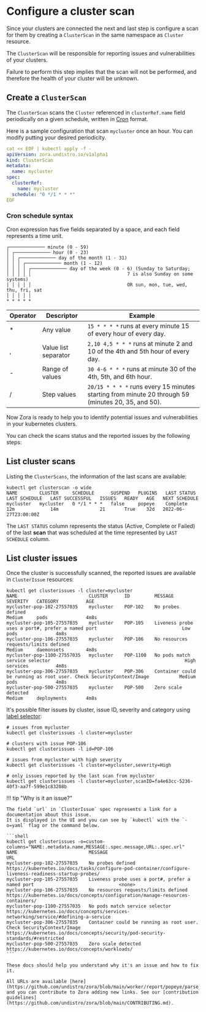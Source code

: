 # Configure a cluster scan

Since your clusters are connected the next and last step is configure a scan for them
by creating a `ClusterScan` in the same namespace as `Cluster` resource.

The `ClusterScan` will be responsible for reporting issues and vulnerabilities of your clusters.

Failure to perform this step implies that the scan will not be performed, and therefore the health of your cluster will be unknown.


## Create a `ClusterScan`

The `ClusterScan` scans the `Cluster` referenced in `clusterRef.name` field periodically on a given schedule, 
written in [Cron](https://en.wikipedia.org/wiki/Cron) format.

Here is a sample configuration that scan `mycluster` once an hour.
You can modify putting your desired periodicity.

```yaml
cat << EOF | kubectl apply -f -
apiVersion: zora.undistro.io/v1alpha1
kind: ClusterScan
metadata:
  name: mycluster
spec:
  clusterRef:
    name: mycluster
  schedule: "0 */1 * * *"
EOF
```

### Cron schedule syntax

Cron expression has five fields separated by a space, and each field represents a time unit.


```
┌───────────── minute (0 - 59)
│ ┌───────────── hour (0 - 23)
│ │ ┌───────────── day of the month (1 - 31)
│ │ │ ┌───────────── month (1 - 12)
│ │ │ │ ┌───────────── day of the week (0 - 6) (Sunday to Saturday;
│ │ │ │ │                                   7 is also Sunday on some systems)
│ │ │ │ │                                   OR sun, mon, tue, wed, thu, fri, sat
│ │ │ │ │
* * * * *
```

| Operator | Descriptor           | Example                                                                                            |
|----------|----------------------|----------------------------------------------------------------------------------------------------|
| *        | Any value            | `15 * * * *` runs at every minute 15 of every hour of every day.                                   |
| ,        | Value list separator | `2,10 4,5 * * *` runs at minute 2 and 10 of the 4th and 5th hour of every day.                     |
| -        | Range of values      | `30 4-6 * * *` runs at minute 30 of the 4th, 5th, and 6th hour.                                    |
| /        | Step values          | `20/15 * * * *` runs every 15 minutes starting from minute 20 through 59 (minutes 20, 35, and 50). |


Now Zora is ready to help you to identify potential issues and vulnerabilities in your kubernetes clusters.

You can check the scans status and the reported issues by the following steps:

## List cluster scans

Listing the `ClusterScans`, the information of the last scans are available:

```shell
kubectl get clusterscan -o wide
NAME        CLUSTER     SCHEDULE      SUSPEND   PLUGINS   LAST STATUS   LAST SCHEDULE   LAST SUCCESSFUL   ISSUES   READY   AGE   NEXT SCHEDULE
mycluster   mycluster   0 */1 * * *   false     popeye    Complete      12m             14m               21       True    32d   2022-06-27T23:00:00Z
```

The `LAST STATUS` column represents the status (Active, Complete or Failed) of the last **scan** 
that was scheduled at the time represented by `LAST SCHEDULE` column.

## List cluster issues

Once the cluster is successfully scanned,
the reported issues are available in `ClusterIssue` resources:

```shell
kubectl get clusterissues -l cluster=mycluster
NAME                          CLUSTER      ID         MESSAGE                                                                        SEVERITY   CATEGORY          AGE
mycluster-pop-102-27557035    mycluster    POP-102    No probes defined                                                              Medium     pods              4m8s
mycluster-pop-105-27557035    mycluster    POP-105    Liveness probe uses a port#, prefer a named port                               Low        pods              4m8s
mycluster-pop-106-27557035    mycluster    POP-106    No resources requests/limits defined                                           Medium     daemonsets        4m8s
mycluster-pop-1100-27557035   mycluster    POP-1100   No pods match service selector                                                 High       services          4m8s
mycluster-pop-306-27557035    mycluster    POP-306    Container could be running as root user. Check SecurityContext/Image           Medium     pods              4m8s
mycluster-pop-500-27557035    mycluster    POP-500    Zero scale detected                                                            Medium     deployments       4m8s
```

It's possible filter issues by cluster, issue ID, severity and category 
using [label selector](https://kubernetes.io/docs/concepts/overview/working-with-objects/labels/):

```shell
# issues from mycluster
kubectl get clusterissues -l cluster=mycluster

# clusters with issue POP-106
kubectl get clusterissues -l id=POP-106

# issues from mycluster with high severity
kubectl get clusterissues -l cluster=mycluster,severity=High

# only issues reported by the last scan from mycluster
kubectl get clusterissues -l cluster=mycluster,scanID=fa4e63cc-5236-40f3-aa7f-599e1c83208b
```

!!! tip "Why is it an issue?"

    The field `url` in `ClusterIssue` spec represents a link for a documentation about this issue.
    It is displayed in the UI and you can see by `kubectl` with the `-o=yaml` flag or the command below.
    
    ```shell
    kubectl get clusterissues -o=custom-columns="NAME:.metadata.name,MESSAGE:.spec.message,URL:.spec.url"
    NAME                          MESSAGE                                                                        URL
    mycluster-pop-102-27557035    No probes defined                                                              https://kubernetes.io/docs/tasks/configure-pod-container/configure-liveness-readiness-startup-probes/
    mycluster-pop-105-27557035    Liveness probe uses a port#, prefer a named port                               <none>
    mycluster-pop-106-27557035    No resources requests/limits defined                                           https://kubernetes.io/docs/concepts/configuration/manage-resources-containers/
    mycluster-pop-1100-27557035   No pods match service selector                                                 https://kubernetes.io/docs/concepts/services-networking/service/#defining-a-service
    mycluster-pop-306-27557035    Container could be running as root user. Check SecurityContext/Image           https://kubernetes.io/docs/concepts/security/pod-security-standards/#restricted
    mycluster-pop-500-27557035    Zero scale detected                                                            https://kubernetes.io/docs/concepts/workloads/
    ```
    
    These docs should help you understand why it's an issue and how to fix it.
    
    All URLs are available [here](https://github.com/undistro/zora/blob/main/worker/report/popeye/parse_types.go#L109) 
    and you can contribute to Zora adding new links. See our [contribution guidelines](https://github.com/undistro/zora/blob/main/CONTRIBUTING.md).

